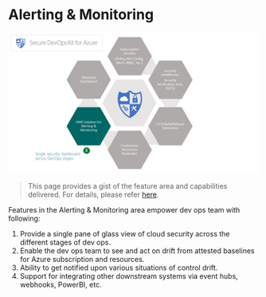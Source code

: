 # Alerting & Monitoring

![Alert_Monitoring](../Images/Alerting_and_Monitoring.png)

> This page provides a gist of the feature area and capabilities delivered. For details, please refer [here](Alert_Monitoring_userguide.md).

Features in the Alerting & Monitoring area empower dev ops team with following: 
1. 	 Provide a single pane of glass view of cloud security across the different stages of dev ops.
2.   Enable the dev ops team to see and act on drift from attested baselines for Azure subscription and resources.
3.   Ability to get notified upon various situations of control drift.
4.   Support for integrating other downstream systems via event hubs, webhooks, PowerBI, etc.



